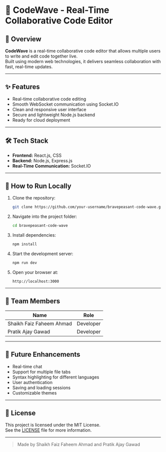 # 🚀 CodeWave - Real-Time Collaborative Code Editor

## 📖 Overview
**CodeWave** is a real-time collaborative code editor that allows multiple users to write and edit code together live.  
Built using modern web technologies, it delivers seamless collaboration with fast, real-time updates.

---

## ✨ Features
- Real-time collaborative code editing
- Smooth WebSocket communication using Socket.IO
- Clean and responsive user interface
- Secure and lightweight Node.js backend
- Ready for cloud deployment

---

## 🛠️ Tech Stack
- **Frontend:** React.js, CSS
- **Backend:** Node.js, Express.js
- **Real-Time Communication:** Socket.IO

---

## 🚀 How to Run Locally

1. Clone the repository:
   ```bash
   git clone https://github.com/your-username/bravepeasant-code-wave.git
   ```

2. Navigate into the project folder:
   ```bash
   cd bravepeasant-code-wave
   ```

3. Install dependencies:
   ```bash
   npm install
   ```

4. Start the development server:
   ```bash
   npm run dev
   ```

5. Open your browser at:
   ```
   http://localhost:3000
   ```

---

## 👥 Team Members
| Name                      | Role           |
|----------------------------|----------------|
| Shaikh Faiz Faheem Ahmad   | Developer      |
| Pratik Ajay Gawad          | Developer      |

---

## 🎯 Future Enhancements
- Real-time chat
- Support for multiple file tabs
- Syntax highlighting for different languages
- User authentication
- Saving and loading sessions
- Customizable themes

---

## 📄 License
This project is licensed under the MIT License.  
See the [LICENSE](./LICENSE) file for more information.

---

> Made by Shaikh Faiz Faheem Ahmad and Pratik Ajay Gawad
